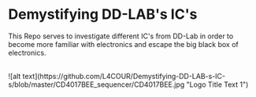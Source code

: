 # Demystifying DD-LAB's IC's
This Repo serves to investigate different IC's from DD-Lab in order to become more familiar with electronics and escape the big black box of electronics.

</br>
![alt text](https://github.com/L4COUR/Demystifying-DD-LAB-s-IC-s/blob/master/CD4017BEE_sequencer/CD4017BEE.jpg "Logo Title Text 1")
</br>

